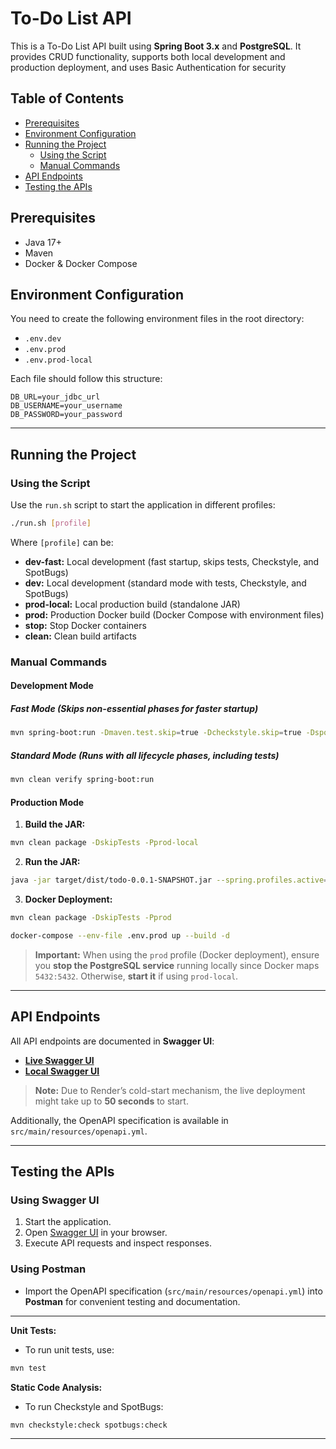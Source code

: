 # To-Do List API

This is a To-Do List API built using **Spring Boot 3.x** and **PostgreSQL**. It provides CRUD functionality, supports both local development and production deployment, and uses Basic Authentication for security

## Table of Contents
- [Prerequisites](#prerequisites)
- [Environment Configuration](#environment-configuration)
- [Running the Project](#running-the-project)
  - [Using the Script](#using-the-script)
  - [Manual Commands](#manual-commands)
- [API Endpoints](#api-endpoints)
- [Testing the APIs](#testing-the-apis)

## Prerequisites
- Java 17+
- Maven
- Docker & Docker Compose

## Environment Configuration

You need to create the following environment files in the root directory:

- `.env.dev`
- `.env.prod`
- `.env.prod-local`

Each file should follow this structure:

```plaintext
DB_URL=your_jdbc_url
DB_USERNAME=your_username
DB_PASSWORD=your_password
```

---

## Running the Project

### Using the Script
Use the `run.sh` script to start the application in different profiles:

```bash
./run.sh [profile]
```

Where `[profile]` can be:
- **dev-fast:** Local development (fast startup, skips tests, Checkstyle, and SpotBugs)
- **dev:** Local development (standard mode with tests, Checkstyle, and SpotBugs)
- **prod-local:** Local production build (standalone JAR)
- **prod:** Production Docker build (Docker Compose with environment files)
- **stop:** Stop Docker containers
- **clean:** Clean build artifacts

### Manual Commands

#### Development Mode

##### **Fast Mode** (Skips non-essential phases for faster startup)
```bash
mvn spring-boot:run -Dmaven.test.skip=true -Dcheckstyle.skip=true -Dspotbugs.skip=true -Dspring-boot.run.fork=false
```

##### **Standard Mode** (Runs with all lifecycle phases, including tests)
```bash
mvn clean verify spring-boot:run
```

#### Production Mode

1. **Build the JAR:**
```bash
mvn clean package -DskipTests -Pprod-local
```

2. **Run the JAR:**
```bash
java -jar target/dist/todo-0.0.1-SNAPSHOT.jar --spring.profiles.active=prod-local
```

3. **Docker Deployment:**
```bash
mvn clean package -DskipTests -Pprod
```
```bash
docker-compose --env-file .env.prod up --build -d
```

> **Important:** When using the `prod` profile (Docker deployment), ensure you **stop the PostgreSQL service** running locally since Docker maps `5432:5432`. Otherwise, **start it** if using `prod-local`.

---

## API Endpoints

All API endpoints are documented in **Swagger UI**:
- [**Live Swagger UI**](https://testing-deployment-73v6.onrender.com/swagger-ui/index.html)
- [**Local Swagger UI**](http://localhost:9090/swagger-ui/index.html)

> **Note:** Due to Render’s cold-start mechanism, the live deployment might take up to **50 seconds** to start.

Additionally, the OpenAPI specification is available in `src/main/resources/openapi.yml`.

---

## Testing the APIs

### Using Swagger UI
1. Start the application.
2. Open [Swagger UI](http://localhost:9090/swagger-ui/index.html) in your browser.
3. Execute API requests and inspect responses.

### Using Postman
- Import the OpenAPI specification (`src/main/resources/openapi.yml`) into **Postman** for convenient testing and documentation.

---

**Unit Tests:**
- To run unit tests, use:
```bash
mvn test
```

**Static Code Analysis:**
- To run Checkstyle and SpotBugs:
```bash
mvn checkstyle:check spotbugs:check
```

---

